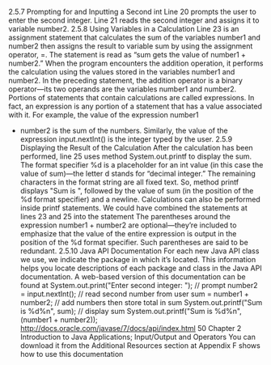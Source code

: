 2.5.7 Prompting for and Inputting a Second int
Line 20
prompts the user to enter the second integer. Line 21
reads the second integer and assigns it to variable number2.
2.5.8 Using Variables in a Calculation
Line 23
is an assignment statement that calculates the sum of the variables number1 and number2
then assigns the result to variable sum by using the assignment operator, =. The statement
is read as “sum gets the value of number1 + number2.” When the program encounters the
addition operation, it performs the calculation using the values stored in the variables
number1 and number2. In the preceding statement, the addition operator is a binary operator—its two operands are the variables number1 and number2. Portions of statements that
contain calculations are called expressions. In fact, an expression is any portion of a statement that has a value associated with it. For example, the value of the expression number1
+ number2 is the sum of the numbers. Similarly, the value of the expression input.nextInt() is the integer typed by the user.
2.5.9 Displaying the Result of the Calculation
After the calculation has been performed, line 25
uses method System.out.printf to display the sum. The format specifier %d is a placeholder for an int value (in this case the value of sum)—the letter d stands for “decimal integer.”
The remaining characters in the format string are all fixed text. So, method printf displays "Sum is ", followed by the value of sum (in the position of the %d format specifier)
and a newline.
Calculations can also be performed inside printf statements. We could have combined the statements at lines 23 and 25 into the statement
The parentheses around the expression number1 + number2 are optional—they’re included
to emphasize that the value of the entire expression is output in the position of the %d format specifier. Such parentheses are said to be redundant.
2.5.10 Java API Documentation
For each new Java API class we use, we indicate the package in which it’s located. This
information helps you locate descriptions of each package and class in the Java API documentation. A web-based version of this documentation can be found at
System.out.print("Enter second integer: "); // prompt
number2 = input.nextInt(); // read second number from user
sum = number1 + number2; // add numbers then store total in sum
System.out.printf("Sum is %d%n", sum); // display sum
System.out.printf("Sum is %d%n", (number1 + number2));
http://docs.oracle.com/javase/7/docs/api/index.html
50 Chapter 2 Introduction to Java Applications; Input/Output and Operators
You can download it from the Additional Resources section at
Appendix F shows how to use this documentation